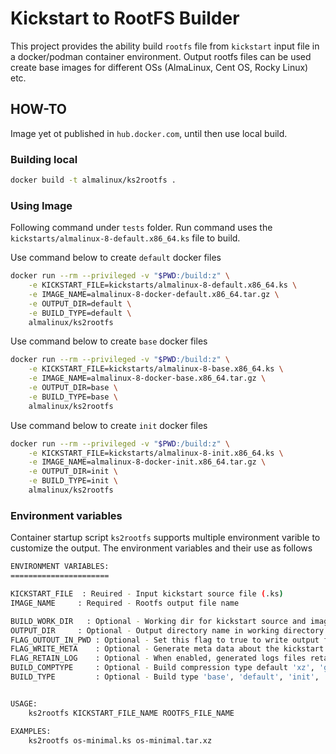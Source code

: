 # Kickstart to RootFS Builder

This project provides the ability build `rootfs` file from `kickstart` input file in a docker/podman container environment. Output rootfs files can be used create base images for different OSs (AlmaLinux, Cent OS, Rocky Linux) etc.

## HOW-TO

Image yet ot published in `hub.docker.com`, until then use local build.

### Building local

```sh
docker build -t almalinux/ks2rootfs .
```

### Using Image

Following command under `tests` folder. Run command uses the `kickstarts/almalinux-8-default.x86_64.ks` file to build.

Use command below to create `default` docker files

```sh
docker run --rm --privileged -v "$PWD:/build:z" \
    -e KICKSTART_FILE=kickstarts/almalinux-8-default.x86_64.ks \
    -e IMAGE_NAME=almalinux-8-docker-default.x86_64.tar.gz \
    -e OUTPUT_DIR=default \
    -e BUILD_TYPE=default \
    almalinux/ks2rootfs
```

Use command below to create `base` docker files

```sh
docker run --rm --privileged -v "$PWD:/build:z" \
    -e KICKSTART_FILE=kickstarts/almalinux-8-base.x86_64.ks \
    -e IMAGE_NAME=almalinux-8-docker-base.x86_64.tar.gz \
    -e OUTPUT_DIR=base \
    -e BUILD_TYPE=base \
    almalinux/ks2rootfs
```

Use command below to create `init` docker files

```sh
docker run --rm --privileged -v "$PWD:/build:z" \
    -e KICKSTART_FILE=kickstarts/almalinux-8-init.x86_64.ks \
    -e IMAGE_NAME=almalinux-8-docker-init.x86_64.tar.gz \
    -e OUTPUT_DIR=init \
    -e BUILD_TYPE=init \
    almalinux/ks2rootfs
```

### Environment variables

Container startup script `ks2rootfs` supports multiple environment varible to customize the output. The environment variables and their use as follows

```sh
ENVIRONMENT VARIABLES:
======================

KICKSTART_FILE  : Reuired - Input kickstart source file (.ks)
IMAGE_NAME     : Required - Rootfs output file name 

BUILD_WORK_DIR   : Optional - Working dir for kickstart source and image destination. Defaults to current directory.
OUTPUT_DIR     : Optional - Output directory name in working directory. Ddefault value is 'result'.
FLAG_OUTOUT_IN_PWD : Optional - Set this flag to true to write output files in current working directory. Default value is 'false'. When value is set to 'true', any value passed to 'OUTPUT_DIR' will be ignored.
FLAG_WRITE_META    : Optional - Generate meta data about the kickstart build system. Default value is 'true'.
FLAG_RETAIN_LOG    : Optional - When enabled, generated logs files retained under 'logs' output directory. Default value is 'false'.
BUILD_COMPTYPE     : Optional - Build compression type default 'xz', 'gzip' and 'lzma'.
BUILD_TYPE         : Optional - Build type 'base', 'default', 'init', 'micro', 'minimal' and 'wsl', Default value is 'default'.


USAGE:
    ks2rootfs KICKSTART_FILE_NAME ROOTFS_FILE_NAME

EXAMPLES:
    ks2rootfs os-minimal.ks os-minimal.tar.xz
```
